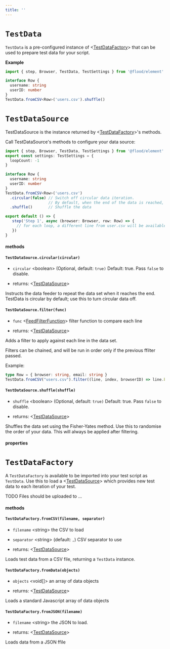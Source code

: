 ```yaml
---
title: ''
---
```

# `TestData`

`TestData` is a pre-configured instance of <[TestDataFactory]> that can be used to prepare test data for your script.

**Example**
```typescript
import { step, Browser, TestData, TestSettings } from '@flood/element'

interface Row {
  username: string
  userID: number
}
TestData.fromCSV<Row>('users.csv').shuffle()
```

# `TestDataSource`

TestDataSource is the instance returned by <[TestDataFactory]>'s methods.

Call TestDataSource's methods to configure your data source:

```typescript
import { step, Browser, TestData, TestSettings } from '@flood/element'
export const settings: TestSettings = {
  loopCount: -1
}

interface Row {
  username: string
  userID: number
}
TestData.fromCSV<Row>('users.csv')
  .circular(false) // Switch off circular data iteration.
                   // By default, when the end of the data is reached, it wraps to the beginning.
  .shuffle()       // Shuffle the data

export default () => {
   step('Step 1', async (browser: Browser, row: Row) => {
     // for each loop, a different line from user.csv will be available as `row`
   })
}
```

#### methods
#### `TestDataSource.circular(circular)`
* `circular` &lt;boolean&gt;  (Optional, default: `true)` Default: true. Pass `false` to disable.

* returns: &lt;[TestDataSource]&gt; 

Instructs the data feeder to repeat the data set when it reaches the end. TestData is circular by default; use this to turn circular data off.

#### `TestDataSource.filter(func)`
* `func` &lt;[FeedFilterFunction]&gt;   filter function to compare each line

* returns: &lt;[TestDataSource]&gt; 

Adds a filter to apply against each line in the data set.

Filters can be chained, and will be run in order only if the previous ffilter passed.

Example:
```typescript
type Row = { browser: string, email: string }
TestData.fromCSV("users.csv").filter((line, index, browserID) => line.browser === browserID)
```

#### `TestDataSource.shuffle(shuffle)`
* `shuffle` &lt;boolean&gt;  (Optional, default: `true)` Default: true. Pass `false` to disable.

* returns: &lt;[TestDataSource]&gt; 

Shuffles the data set using the Fisher-Yates method. Use this to randomise the order of your data. This will always be applied after filtering.

#### properties
# `TestDataFactory`

A `TestDataFactory` is available to be imported into your test script as `TestData`. Use this to load a <[TestDataSource]> which provides new test data to each iteration of your test.

TODO
Files should be uploaded to ...

#### methods
#### `TestDataFactory.fromCSV(filename, separator)`
* `filename` &lt;string&gt;   the CSV to load
* `separator` &lt;string&gt;   (default: `,`) CSV separator to use

* returns: &lt;[TestDataSource]&gt; 

Loads test data from a CSV file, returning a `TestData` instance.

#### `TestDataFactory.fromData(objects)`
* `objects` &lt;void\[]&gt;   an array of data objects

* returns: &lt;[TestDataSource]&gt; 

Loads a standard Javascript array of data objects

#### `TestDataFactory.fromJSON(filename)`
* `filename` &lt;string&gt;   the JSON to load.

* returns: &lt;[TestDataSource]&gt; 

Loads data from a JSON ffile


[TestDataFactory]: ../../api/TestData.md#testdatafactory
[TestDataSource]: ../../api/TestData.md#testdatasource
[FeedFilterFunction]: ../..#feedfilterfunction